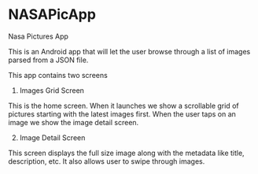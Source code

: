 # NASAPicApp
Nasa Pictures App

This is an Android app that will let the user browse through a list of images parsed from a JSON file.

This app contains two screens 

1. Images Grid Screen

This is the home screen. When it launches we show a scrollable grid of pictures starting with the latest images first. When the user taps on an image we show the image detail screen. 

2. Image Detail Screen

This screen displays the full size image along with the metadata like title, description, etc. It also allows user to swipe through images.
